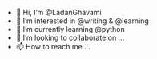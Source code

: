 - 👋 Hi, I’m @LadanGhavami
- 👀 I’m interested in @writing & @learning 
- 🌱 I’m currently learning @python
- 💞️ I’m looking to collaborate on ...
- 📫 How to reach me ...

<!---
LadanGhavami/LadanGhavami is a ✨ special ✨ repository because its `README.md` (this file) appears on your GitHub profile.
You can click the Preview link to take a look at your changes.
--->
